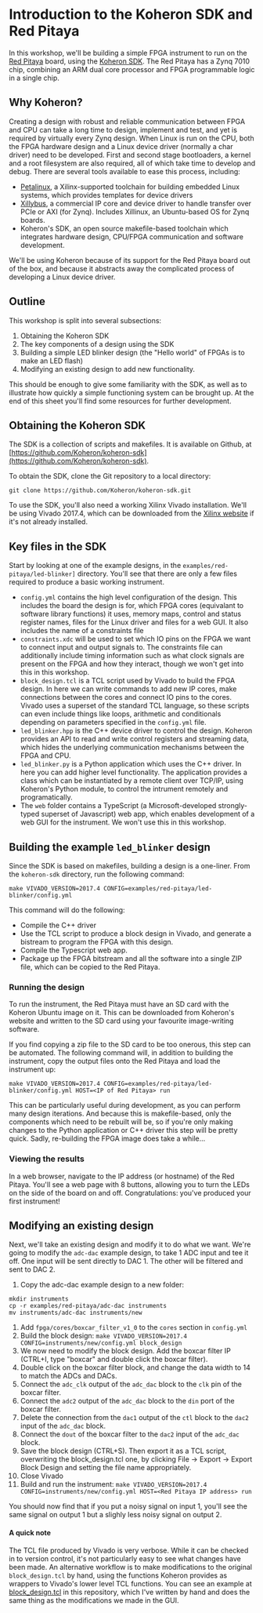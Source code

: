 # Introduction to the Koheron SDK and Red Pitaya

In this workshop, we'll be building a simple FPGA instrument to run on
the [Red Pitaya](https://www.redpitaya.com/) board, using the [Koheron
SDK](https://www.koheron.com/software-development-kit/).
The Red Pitaya has a Zynq 7010 chip, combining an ARM dual core
processor and FPGA programmable logic in a single chip.

## Why Koheron?

Creating a design with robust and reliable communication between FPGA
and CPU can take a long time to design, implement and test, and yet is
required by virtually every Zynq design.
When Linux is run on the CPU, both the FPGA hardware design and a
Linux device driver (normally a char driver) need to be developed.
First and second stage bootloaders, a kernel and a root filesystem are
also required, all of which take time to develop and debug.
There are several tools available to ease this process, including:

* [Petalinux](https://www.xilinx.com/products/design-tools/embedded-software/petalinux-sdk.html),
a Xilinx-supported toolchain for building embedded
Linux systems, which provides templates for device drivers
* [Xillybus](http://www.xillybus.com/), a commercial IP core and
device driver to handle transfer over PCIe or AXI (for
Zynq). Includes Xillinux, an Ubuntu-based OS for Zynq
boards.
* Koheron's SDK, an open source makefile-based toolchain which integrates
hardware design, CPU/FPGA communication and software
development.

We'll be using Koheron because of its support for the Red Pitaya board
out of the box, and because it abstracts away the complicated process
of developing a Linux device driver.

## Outline

This workshop is split into several subsections:

1. Obtaining the Koheron SDK
1. The key components of a design using the SDK
1. Building a simple LED blinker design (the "Hello world" of FPGAs is
   to make an LED flash)
1. Modifying an existing design to add new functionality.

This should be enough to give some familiarity with the SDK, as well
as to illustrate how quickly a simple functioning system can be
brought up.
At the end of this sheet you'll find some resources for further
development.

## Obtaining the Koheron SDK

The SDK is a collection of scripts and makefiles.
It is available on Github, at
[https://github.com/Koheron/koheron-sdk](https://github.com/Koheron/koheron-sdk).

To obtain the SDK, clone the Git repository to a local directory:

```git clone https://github.com/Koheron/koheron-sdk.git```

To use the SDK, you'll also need a working Xilinx Vivado
installation.
We'll be using Vivado 2017.4, which can be downloaded from the
[Xilinx website](https://www.xilinx.com/products/design-tools/vivado.html)
if it's not already installed.

## Key files in the SDK

Start by looking at one of the example designs, in the
`examples/red-pitaya/led-blinker]` directory.
You'll see that there are only a few files required to produce a
basic working instrument.

* `config.yml` contains the high level configuration of the
  design. This includes the board the design is for, which FPGA cores
  (equivalant to software library functions) it uses, memory maps,
  control and status register names, files for the Linux driver and
  files for a web GUI. It also includes the name of a constraints
  file
* `constraints.xdc` will be used to set which IO pins on the FPGA we want to
  connect input and output signals to. The constraints file can additionally include
  timing information such as what clock signals are present on the
  FPGA and how they interact, though we won't get into this in this
  workshop.
* `block_design.tcl` is a TCL script used by Vivado to build the FPGA
  design. In here we can write commands to add new IP cores, make
  connections between the cores and connect IO pins to the
  cores. Vivado uses a superset of the standard TCL language, so these
  scripts can even include things like loops, arithmetic and
  conditionals depending on parameters specified in the `config.yml`
  file.
* `led_blinker.hpp` is the C++ device driver to control the
  design. Koheron provides an API to read and write control registers
  and streaming data, which hides the underlying communication
  mechanisms between the FPGA and CPU.
* `led_blinker.py` is a Python application which uses the C++
  driver. In here you can add higher level functionality. The
  application provides a class which can be instantiated by a remote
  client over TCP/IP, using Koheron's Python module, to control the
  intrument remotely and programatically.
* The `web` folder contains a TypeScript (a Microsoft-developed
  strongly-typed superset of Javascript) web app, which enables
  development of a web GUI for the instrument. We won't use this
  in this workshop.

## Building the example `led_blinker` design

Since the SDK is based on makefiles, building a design is a one-liner.
From the `koheron-sdk` directory, run the following command:

`make VIVADO_VERSION=2017.4 CONFIG=examples/red-pitaya/led-blinker/config.yml`

This command will do the following:

* Compile the C++ driver
* Use the TCL script to produce a block design in Vivado, and
  generate a bistream to program the FPGA with this design.
* Compile the Typescript web app.
* Package up the FPGA bitstream and all the software into a single ZIP
  file, which can be copied to the Red Pitaya.

### Running the design

To run the instrument, the Red Pitaya must have an SD card with the
Koheron Ubuntu image on it.
This can be downloaded from Koheron's website and written to the SD
card using your favourite image-writing software.

If you find copying a zip file to the SD card to be too onerous, this
step can be automated.
The following command will, in addition to building the instrument,
copy the output files onto the Red Pitaya and load the instrument up:

`make VIVADO_VERSION=2017.4 CONFIG=examples/red-pitaya/led-blinker/config.yml HOST=<IP of Red Pitaya> run`

This can be particularly useful during development, as you can perform
many design iterations.
And because this is makefile-based, only the components which need to
be rebuilt will be, so if you're only making changes to the Python
application or C++ driver this step will be pretty quick.
Sadly, re-building the FPGA image does take a while...

### Viewing the results

In a web browser, navigate to the IP address (or hostname) of the Red
Pitaya.
You'll see a web page with 8 buttons, allowing you to turn the LEDs on
the side of the board on and off.
Congratulations: you've produced your first instrument!

## Modifying an existing design

Next, we'll take an existing design and modify it to do what we want.
We're going to modify the `adc-dac` example design, to take 1 ADC
input and tee it off.
One input will be sent directly to DAC 1. The other will be filtered
and sent to DAC 2.

1. Copy the adc-dac example design to a new folder:
```
mkdir instruments
cp -r examples/red-pitaya/adc-dac instruments
mv instruments/adc-dac instruments/new
```
1. Add `fpga/cores/boxcar_filter_v1_0` to the `cores` section in
   `config.yml`
1. Build the block design:
```make VIVADO_VERSION=2017.4 CONFIG=instruments/new/config.yml block_design```
1. We now need to modify the block design. Add the boxcar filter IP
   (CTRL+I, type "boxcar" and double click the boxcar filter).
1. Double click on the boxcar filter block, and change the data width
   to 14 to match the ADCs and DACs.
1. Connect the `adc_clk` output of the `adc_dac` block to the `clk`
   pin of the boxcar filter.
1. Connect the `adc2` output of the `adc_dac` block to the `din` port
   of the boxcar filter.
1. Delete the connection from the `dac1` output of the `ctl` block to
   the `dac2` input of the `adc_dac` block.
1. Connect the `dout` of the boxcar filter to the `dac2` input of the
   `adc_dac` block.
1. Save the block design (CTRL+S). Then export it as a TCL script,
   overwriting the block_design.tcl one, by clicking File -> Export ->
   Export Block Design and setting the file name appropriately.
1. Close Vivado
1. Build and run the instrument:
```make VIVADO_VERSION=2017.4 CONFIG=instruments/new/config.yml HOST=<Red Pitaya IP address> run```

You should now find that if you put a noisy signal on input 1, you'll
see the same signal on output 1 but a slighly less noisy signal on
output 2.

#### A quick note

The TCL file produced by Vivado is very verbose.
While it can be checked in to version control, it's not particularly
easy to see what changes have been made.
An alternative workflow is to make modifications to the original
`block_design.tcl` by hand, using the functions Koheron provides as
wrappers to Vivado's lower level TCL functions.
You can see an example at [block_design.tcl](block_design.tcl) in this repository,
which I've written by hand and does the same thing as the
modifications we made in the GUI.
